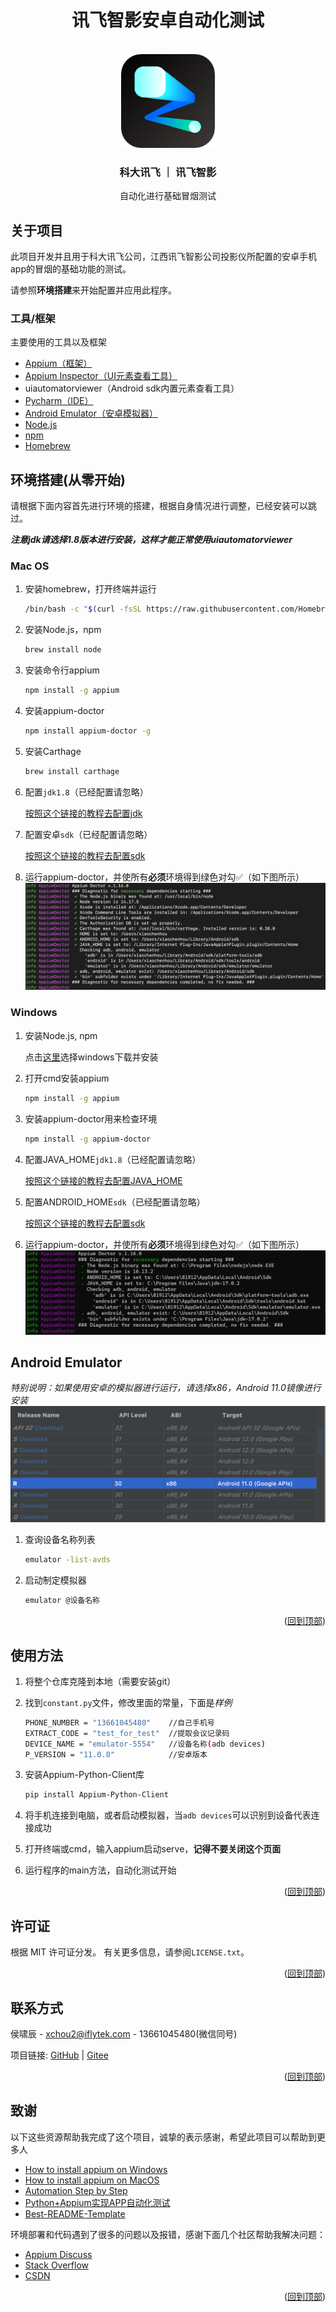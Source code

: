 <h1 align="center">讯飞智影安卓自动化测试</h1>


<!-- PROJECT LOGO -->
<br />
<div align="center">
  <a href="https://www.iflyzhiying.com/">
    <img src="img/logo.png" alt="Logo" width="150" height="150">
  </a>

<h3 align="center">科大讯飞 ｜ 讯飞智影</h3>

  <p align="center">
    自动化进行基础冒烟测试
    <br/>
  </p>
</div>
<div id="top"></div>

## 关于项目

此项目开发并且用于科大讯飞公司，江西讯飞智影公司投影仪所配置的安卓手机app的冒烟的基础功能的测试。

请参照**环境搭建**来开始配置并应用此程序。

### 工具/框架

主要使用的工具以及框架

* [Appium（框架）](https://appium.io/)
* [Appium Inspector（UI元素查看工具）](https://github.com/appium/appium-inspector)
* uiautomatorviewer（Android sdk内置元素查看工具）
* [Pycharm（IDE）](https://www.jetbrains.com/pycharm/)
* [Android Emulator（安卓模拟器）](https://developer.android.com/studio/run/emulator)
* [Node.js](https://nodejs.org/en/)
* [npm](https://www.npmjs.com/)
* [Homebrew](https://brew.sh/)

## 环境搭建(从零开始)

请根据下面内容首先进行环境的搭建，根据自身情况进行调整，已经安装可以跳过。

**_注意jdk请选择1.8版本进行安装，这样才能正常使用uiautomatorviewer_**

### Mac OS

1. 安装homebrew，打开终端并运行

   ```sh
   /bin/bash -c "$(curl -fsSL https://raw.githubusercontent.com/Homebrew/install/HEAD/install.sh)"
   ```

2. 安装Node.js，npm

   ```sh
   brew install node
   ```

3. 安装命令行appium

   ```sh
   npm install -g appium
   ```

4. 安装appium-doctor

   ```sh
   npm install appium-doctor -g
   ```

5. 安装Carthage

   ```sh
   brew install carthage
   ```

5. 配置`jdk1.8`（已经配置请忽略）

   <a href="https://mkyong.com/java/how-to-set-java_home-environment-variable-on-mac-os-x/">按照这个链接的教程去配置jdk</a>

6. 配置安卓`sdk`（已经配置请忽略）

   <a href="https://stackoverflow.com/questions/19986214/setting-android-home-enviromental-variable-on-mac-os-x">
   按照这个链接的教程去配置sdk</a>

7. 运行appium-doctor，并使所有**必须**环境得到绿色对勾✅（如下图所示）
   <img src="img/appium-doctor.png" alt="Logo">

### Windows

1. 安装Node.js, npm

   点击<a href="https://nodejs.org/en/download/">这里</a>选择windows下载并安装

2. 打开cmd安装appium

   ```sh
   npm install -g appium
   ```

3. 安装appium-doctor用来检查环境

    ```sh
    npm install -g appium-doctor
    ```

4. 配置JAVA_HOME`jdk1.8`（已经配置请忽略）

    <a href="https://confluence.atlassian.com/doc/setting-the-java_home-variable-in-windows-8895.html">
    按照这个链接的教程去配置JAVA_HOME</a>

5. 配置ANDROID_HOME`sdk`（已经配置请忽略）

    <a href="https://web.archive.org/web/20180210044548/http://spring.io/guides/gs/android/">
    按照这个链接的教程去配置sdk</a>


6. 运行appium-doctor，并使所有**必须**环境得到绿色对勾✅（如下图所示）
   <img src="img/appium-doctor_win.png">

## Android Emulator

_特别说明：如果使用安卓的模拟器进行运行，请选择x86，Android 11.0镜像进行安装_
<img src="img/emulator_config.png">

1. 查询设备名称列表
    ```sh
    emulator -list-avds
    ```
2. 启动制定模拟器
    ```sh
    emulator @设备名称
    ```

<p align="right">(<a href="#top">回到顶部</a>)</p>



<!-- USAGE EXAMPLES -->

## 使用方法

1. 将整个仓库克隆到本地（需要安装git）

2. 找到`constant.py`文件，修改里面的常量，下面是*样例*

   ```sh
   PHONE_NUMBER = "13661045480"    //自己手机号
   EXTRACT_CODE = "test_for_test"  //提取会议记录码
   DEVICE_NAME = "emulator-5554"   //设备名称(adb devices)
   P_VERSION = "11.0.0"            //安卓版本
   ```

3. 安装Appium-Python-Client库

   ```sh
   pip install Appium-Python-Client
   ```

4. 将手机连接到电脑，或者启动模拟器，当`adb devices`可以识别到设备代表连接成功

5. 打开终端或cmd，输入appium启动serve，**记得不要关闭这个页面**

6. 运行程序的main方法，自动化测试开始

<p align="right">(<a href="#top">回到顶部</a>)</p>

## 许可证

根据 MIT 许可证分发。 有关更多信息，请参阅`LICENSE.txt`。

<p align="right">(<a href="#top">回到顶部</a>)</p>



<!-- CONTACT -->

## 联系方式

侯啸辰 - xchou2@iflytek.com - 13661045480(微信同号)

项目链接: [GitHub](https://github.com/XiaochenHou/zhiying_android_automation) |
[Gitee](https://gitee.com/xiaochenhou/zhiying_android_automation)

<p align="right">(<a href="#top">回到顶部</a>)</p>

<!-- ACKNOWLEDGMENTS -->

## 致谢

以下这些资源帮助我完成了这个项目，诚挚的表示感谢，希望此项目可以帮助到更多人

* [How to install appium on Windows](https://www.youtube.com/watch?v=x-hBpgM5je8&t=2s)
* [How to install appium on MacOS](https://www.youtube.com/watch?v=7APcLr-cBM8)
* [Automation Step by Step](https://www.youtube.com/channel/UCTt7pyY-o0eltq14glaG5dg)
* [Python+Appium实现APP自动化测试](https://baijiahao.baidu.com/s?id=1662021502495073716&wfr=spider&for=pc)
* [Best-README-Template](https://github.com/othneildrew/Best-README-Template)

环境部署和代码遇到了很多的问题以及报错，感谢下面几个社区帮助我解决问题：

* [Appium Discuss](https://discuss.appium.io/)
* [Stack Overflow](https://stackoverflow.com/)
* [CSDN](https://www.csdn.net/)

<p align="right">(<a href="#top">回到顶部</a>)</p>
